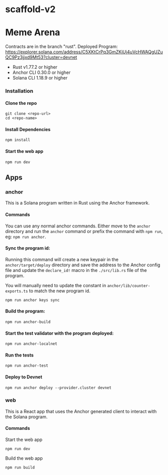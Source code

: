 # scaffold-v2

# Meme Arena

Contracts are in the branch "rust". 
Deployed Program: https://explorer.solana.com/address/C5XKtCrPq3GmZKjUj4uVcHWAQgUZuQC9Pz3jjxd9Mt53?cluster=devnet

- Rust v1.77.2 or higher
- Anchor CLI 0.30.0 or higher
- Solana CLI 1.18.9 or higher

### Installation

#### Clone the repo

```shell
git clone <repo-url>
cd <repo-name>
```

#### Install Dependencies

```shell
npm install
```

#### Start the web app

```
npm run dev
```

## Apps

### anchor

This is a Solana program written in Rust using the Anchor framework.

#### Commands

You can use any normal anchor commands. Either move to the `anchor` directory and run the `anchor` command or prefix the command with `npm run`, eg: `npm run anchor`.

#### Sync the program id:

Running this command will create a new keypair in the `anchor/target/deploy` directory and save the address to the Anchor config file and update the `declare_id!` macro in the `./src/lib.rs` file of the program.

You will manually need to update the constant in `anchor/lib/counter-exports.ts` to match the new program id.

```shell
npm run anchor keys sync
```

#### Build the program:

```shell
npm run anchor-build
```

#### Start the test validator with the program deployed:

```shell
npm run anchor-localnet
```

#### Run the tests

```shell
npm run anchor-test
```

#### Deploy to Devnet

```shell
npm run anchor deploy --provider.cluster devnet
```

### web

This is a React app that uses the Anchor generated client to interact with the Solana program.

#### Commands

Start the web app

```shell
npm run dev
```

Build the web app

```shell
npm run build
```
